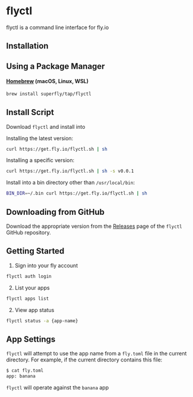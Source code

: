 # flyctl

flyctl is a command line interface for fly.io

## Installation

## Using a Package Manager

#### [Homebrew](https://brew.sh) (macOS, Linux, WSL)

```bash
brew install superfly/tap/flyctl
```

## Install Script

Download `flyctl` and install into 

Installing the latest version:

```bash
curl https://get.fly.io/flyctl.sh | sh
```

Installing a specific version:

```bash
curl https://get.fly.io/flyctl.sh | sh -s v0.0.1
```

Install into a bin directory other than `/usr/local/bin`:
```bash
BIN_DIR=~/.bin curl https://get.fly.io/flyctl.sh | sh
```
## Downloading from GitHub

Download the appropriate version from the [Releases](https://github.com/superfly/flyctl/releases) page of the `flyctl` GitHub repository.

## Getting Started

1. Sign into your fly account

```bash
flyctl auth login
```

2. List your apps

```bash
flyctl apps list
```

2. View app status

```bash
flyctl status -a {app-name}
```

## App Settings

`flyctl` will attempt to use the app name from a `fly.toml` file in the current directory. For example, if the current directory contains this file:


```bash
$ cat fly.toml
app: banana
```

`flyctl` will operate against the `banana` app
